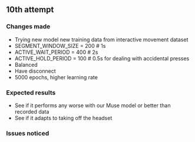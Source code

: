 
## 10th attempt

### Changes made
- Trying new model new training data from interactive movement dataset
- SEGMENT_WINDOW_SIZE = 200 # 1s
- ACTIVE_WAIT_PERIOD = 400 # 2s
- ACTIVE_HOLD_PERIOD = 100 # 0.5s for dealing with accidental presses
- Balanced
- Have disconnect
- 5000 epochs, higher learning rate

### Expected results
- See if it performs any worse with our Muse model or better than recorded data
- See if it adapts to taking off the headset

### Issues noticed
